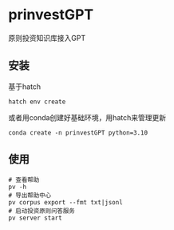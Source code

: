 # prinvestGPT
原则投资知识库接入GPT

## 安装
基于hatch
```shell
hatch env create
```
或者用conda创建好基础环境，用hatch来管理更新
```shell
conda create -n prinvestGPT python=3.10
```

## 使用
```shell
# 查看帮助
pv -h
# 导出帮助中心
pv corpus export --fmt txt|jsonl
# 启动投资原则问答服务
pv server start
```

